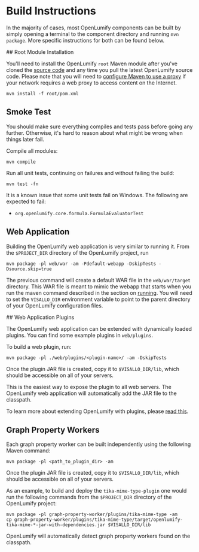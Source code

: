 # Build Instructions

In the majority of cases, most OpenLumify components can be built by simply opening a terminal to the component directory and running `mvn package`. More specific instructions for both can be found below.

<a name="root-module"/>
## Root Module Installation

You'll need to install the OpenLumify `root` Maven module after you've cloned the [source code](source-code.md) and any time you pull the latest OpenLumify source code. Please note that you will need to [configure Maven to use a proxy](https://maven.apache.org/guides/mini/guide-proxies.html) if your network requires a web proxy to access content on the Internet.

    mvn install -f root/pom.xml

## Smoke Test

You should make sure everything compiles and tests pass before going any further. Otherwise, it's hard to reason about what might be wrong when things later fail.

Compile all modules:

    mvn compile

Run all unit tests, continuing on failures and without failing the build:

    mvn test -fn

It is a known issue that some unit tests fail on Windows. The following are expected to fail:
* `org.openlumify.core.formula.FormulaEvaluatorTest`

## Web Application

Building the OpenLumify web application is very similar to running it. From the `$PROJECT_DIR` directory of the OpenLumify project, run

    mvn package -pl web/war -am -Pdefault-webapp -DskipTests -Dsource.skip=true

The previous command will create a default WAR file in the `web/war/target` directory. This WAR file is meant to mimic
the webapp that starts when you run the maven command described in the section on [running](running.md). You will need
to set the `VISALLO_DIR` environment variable to point to the parent directory of your OpenLumify configuration files.

<a name="web-plugin"/>
## Web Application Plugins

The OpenLumify web application can be extended with dynamically loaded plugins. You can find some example plugins in `web/plugins`.

To build a web plugin, run:

    mvn package -pl ./web/plugins/<plugin-name>/ -am -DskipTests

Once the plugin JAR file is created, copy it to `$VISALLO_DIR/lib`, which should be accessible on all of your servers.

This is the easiest way to expose the plugin to all web servers. The OpenLumify web application will automatically add the JAR file to the classpath.

To learn more about extending OpenLumify with plugins, please [read this](../extension-points/index.md).


## Graph Property Workers

Each graph property worker can be built independently using the following Maven command:

    mvn package -pl <path_to_plugin_dir> -am

Once the plugin JAR file is created, copy it to `$VISALLO_DIR/lib`, which should be accessible on all of your servers.

As an example, to build and deploy the `tika-mime-type-plugin` one would run the following commands from the `$PROJECT_DIR` 
directory of the OpenLumify project:

    mvn package -pl graph-property-worker/plugins/tika-mime-type -am
    cp graph-property-worker/plugins/tika-mime-type/target/openlumify-tika-mime-*-jar-with-dependencies.jar $VISALLO_DIR/lib

OpenLumify will automatically detect graph property workers found on the classpath.
